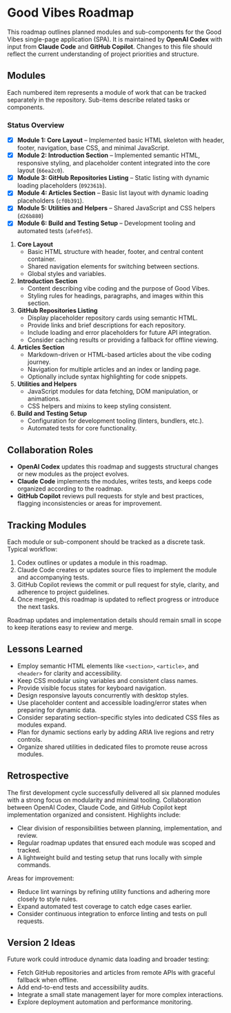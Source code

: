 # Good Vibes Roadmap

This roadmap outlines planned modules and sub-components for the Good Vibes single-page application (SPA). It is maintained by **OpenAI Codex** with input from **Claude Code** and **GitHub Copilot**. Changes to this file should reflect the current understanding of project priorities and structure.

## Modules

Each numbered item represents a module of work that can be tracked separately in the repository. Sub-items describe related tasks or components.

### Status Overview

- [x] **Module 1: Core Layout** – Implemented basic HTML skeleton with header, footer, navigation, base CSS, and minimal JavaScript.
- [x] **Module 2: Introduction Section** – Implemented semantic HTML, responsive styling, and placeholder content integrated into the core layout (`66ea2c0`).
- [x] **Module 3: GitHub Repositories Listing** – Static listing with dynamic loading placeholders (`092361b`).
- [x] **Module 4: Articles Section** – Basic list layout with dynamic loading placeholders (`cf0b391`).
- [x] **Module 5: Utilities and Helpers** – Shared JavaScript and CSS helpers (`d26b880`)
- [x] **Module 6: Build and Testing Setup** – Development tooling and automated tests (`afe0fe5`).

1. **Core Layout**
   - Basic HTML structure with header, footer, and central content container.
   - Shared navigation elements for switching between sections.
   - Global styles and variables.
2. **Introduction Section**
   - Content describing vibe coding and the purpose of Good Vibes.
   - Styling rules for headings, paragraphs, and images within this section.
3. **GitHub Repositories Listing**
   - Display placeholder repository cards using semantic HTML.
   - Provide links and brief descriptions for each repository.
   - Include loading and error placeholders for future API integration.
   - Consider caching results or providing a fallback for offline viewing.
4. **Articles Section**
   - Markdown-driven or HTML-based articles about the vibe coding journey.
   - Navigation for multiple articles and an index or landing page.
   - Optionally include syntax highlighting for code snippets.
5. **Utilities and Helpers**
   - JavaScript modules for data fetching, DOM manipulation, or animations.
   - CSS helpers and mixins to keep styling consistent.
6. **Build and Testing Setup**
   - Configuration for development tooling (linters, bundlers, etc.).
   - Automated tests for core functionality.

## Collaboration Roles

- **OpenAI Codex** updates this roadmap and suggests structural changes or new modules as the project evolves.
- **Claude Code** implements the modules, writes tests, and keeps code organized according to the roadmap.
- **GitHub Copilot** reviews pull requests for style and best practices, flagging inconsistencies or areas for improvement.

## Tracking Modules

Each module or sub-component should be tracked as a discrete task. Typical workflow:

1. Codex outlines or updates a module in this roadmap.
2. Claude Code creates or updates source files to implement the module and accompanying tests.
3. GitHub Copilot reviews the commit or pull request for style, clarity, and adherence to project guidelines.
4. Once merged, this roadmap is updated to reflect progress or introduce the next tasks.

Roadmap updates and implementation details should remain small in scope to keep iterations easy to review and merge.

## Lessons Learned

- Employ semantic HTML elements like `<section>`, `<article>`, and `<header>` for clarity and accessibility.
- Keep CSS modular using variables and consistent class names.
- Provide visible focus states for keyboard navigation.
- Design responsive layouts concurrently with desktop styles.
- Use placeholder content and accessible loading/error states when preparing for dynamic data.
- Consider separating section-specific styles into dedicated CSS files as modules expand.
- Plan for dynamic sections early by adding ARIA live regions and retry controls.
- Organize shared utilities in dedicated files to promote reuse across modules.

## Retrospective

The first development cycle successfully delivered all six planned modules with a strong focus on modularity and minimal tooling. Collaboration between OpenAI Codex, Claude Code, and GitHub Copilot kept implementation organized and consistent. Highlights include:

- Clear division of responsibilities between planning, implementation, and review.
- Regular roadmap updates that ensured each module was scoped and tracked.
- A lightweight build and testing setup that runs locally with simple commands.

Areas for improvement:

- Reduce lint warnings by refining utility functions and adhering more closely to style rules.
- Expand automated test coverage to catch edge cases earlier.
- Consider continuous integration to enforce linting and tests on pull requests.

## Version 2 Ideas

Future work could introduce dynamic data loading and broader testing:

- Fetch GitHub repositories and articles from remote APIs with graceful fallback when offline.
- Add end-to-end tests and accessibility audits.
- Integrate a small state management layer for more complex interactions.
- Explore deployment automation and performance monitoring.

